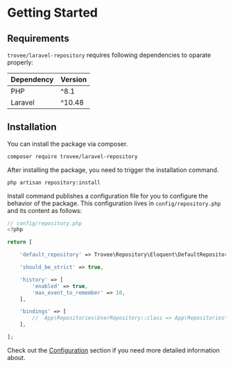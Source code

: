 # Getting Started

## Requirements

`trovee/laravel-repository` requires following dependencies to oparate properly:

| Dependency | Version |
|------------|---------|
| PHP        | ^8.1    |
| Laravel    | ^10.48  |

## Installation

You can install the package via composer.

```bash
composer require trovee/laravel-repository
```

After installing the package, you need to trigger the installation command.

```bash
php artisan repository:install
```

Install command publishes a configuration file for you to configure the behavior of the package. This configuration
lives in `config/repository.php` and its content as follows:

```php
// config/repository.php
<?php

return [

    'default_repository' => Trovee\Repository\Eloquent\DefaultRepository::class,

    'should_be_strict' => true,

    'history' => [
        'enabled' => true,
        'max_event_to_remember' => 10,
    ],

    'bindings' => [
        //  App\Repositories\UserRepository::class => App\Repositories\Eloquent\UserRepository::class // or 'default',
    ],

];

```

Check out the [Configuration](./doc/configuration?version=1.x) section if you need more detailed information about.

